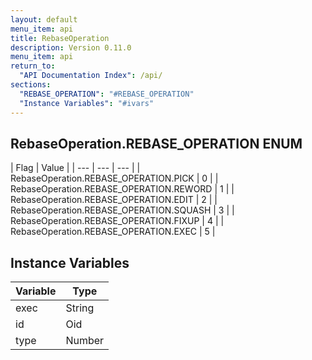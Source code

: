 ```yaml
---
layout: default
menu_item: api
title: RebaseOperation
description: Version 0.11.0
menu_item: api
return_to:
  "API Documentation Index": /api/
sections:
  "REBASE_OPERATION": "#REBASE_OPERATION"
  "Instance Variables": "#ivars"
---
```


## <a name="REBASE_OPERATION"></a><span>RebaseOperation.</span>REBASE_OPERATION <span class="tags"><span class="enum">ENUM</span></span>

| Flag | Value |
| --- | --- | --- |
| <span>RebaseOperation.REBASE_OPERATION.</span>PICK | 0 |
| <span>RebaseOperation.REBASE_OPERATION.</span>REWORD | 1 |
| <span>RebaseOperation.REBASE_OPERATION.</span>EDIT | 2 |
| <span>RebaseOperation.REBASE_OPERATION.</span>SQUASH | 3 |
| <span>RebaseOperation.REBASE_OPERATION.</span>FIXUP | 4 |
| <span>RebaseOperation.REBASE_OPERATION.</span>EXEC | 5 |

## <a name="ivars"></a>Instance Variables

| Variable | Type |
| --- | --- |
| <a name="exec"></a>exec | String |
| <a name="id"></a>id | Oid |
| <a name="type"></a>type | Number |


